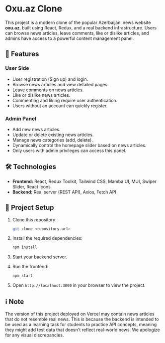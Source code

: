 # Oxu.az Clone

This project is a modern clone of the popular Azerbaijani news website **oxu.az**, built using React, Redux, and a real backend infrastructure. Users can browse news articles, leave comments, like or dislike articles, and admins have access to a powerful content management panel.

## 🚀 Features

### User Side

* User registration (Sign up) and login.
* Browse news articles and view detailed pages.
* Leave comments on news articles.
* Like or dislike news articles.
* Commenting and liking require user authentication.
* Users without an account can quickly register.

### Admin Panel

* Add new news articles.
* Update or delete existing news articles.
* Manage news categories (add, delete).
* Dynamically control the homepage slider based on news articles.
* Only users with admin privileges can access this panel.

## 🛠️ Technologies

* **Frontend:** React, Redux Toolkit, Tailwind CSS, Mamba UI, MUI, Swiper Slider, React Icons
* **Backend:** Real server (REST API), Axios, Fetch API

## 📂 Project Setup

1. Clone this repository:

   ```bash
   git clone <repository-url>
   ```
2. Install the required dependencies:

   ```bash
   npm install
   ```
3. Start your backend server.
4. Run the frontend:

   ```bash
   npm start
   ```
5. Open `http://localhost:3000` in your browser to view the project.


## ℹ️ Note

The version of this project deployed on Vercel may contain news articles that do not resemble real news. This is because the backend is intended to be used as a learning task for students to practice API concepts, meaning they might add test data that doesn't reflect real-world news. We apologize for any visual discrepancies.

